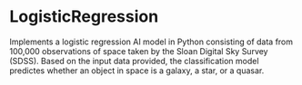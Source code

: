 # LogisticRegression
 Implements a logistic regression AI model in Python consisting of data from 100,000 observations of space taken by the Sloan Digital Sky Survey (SDSS). Based on the input data provided, the classification model predictes whether an object in space is a galaxy, a star, or a quasar.
